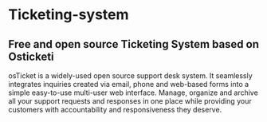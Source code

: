 # Ticketing-system
## Free and open source Ticketing System based on Osticketi

osTicket is a widely-used open source support desk system. It seamlessly integrates inquiries created via email, phone and web-based forms into a simple easy-to-use multi-user web interface. Manage, organize and archive all your support requests and responses in one place while providing your customers with accountability and responsiveness they deserve.

